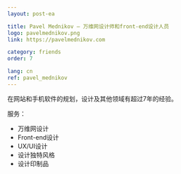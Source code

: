 ```yaml
---
layout: post-ea

title: Pavel Mednikov – 万维网设计师和front-end设计人员
logo: pavelmednikov.png
link: https://pavelmednikov.com

category: friends
order: 7

lang: cn
ref: pavel_mednikov
---
```


在网站和手机软件的规划，设计及其他领域有超过7年的经验。

服务：
  - 万维网设计
  - Front-end设计
  - UX/UI设计
  - 设计独特风格
  - 设计印制品
